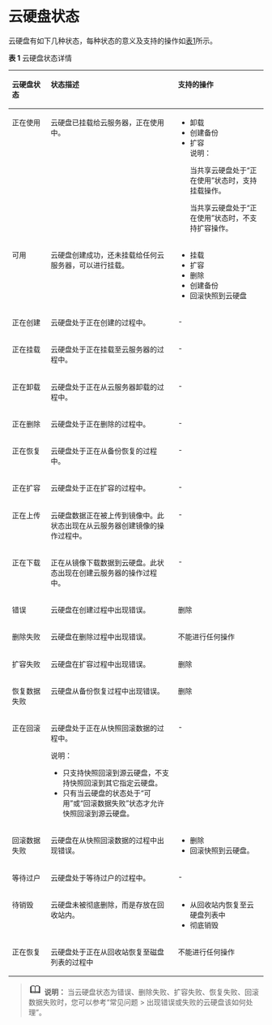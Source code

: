 # 云硬盘状态<a name="evs_01_0040"></a>

云硬盘有如下几种状态，每种状态的意义及支持的操作如[表1](#zh-cn_topic_0044524670_table64552624191747)所示。 

**表 1**  云硬盘状态详情

<a name="zh-cn_topic_0044524670_table64552624191747"></a>
<table><thead align="left"><tr id="zh-cn_topic_0044524670_row53790844191747"><th class="cellrowborder" valign="top" width="15.18%" id="mcps1.2.4.1.1"><p id="zh-cn_topic_0044524670_p4696184819180"><a name="zh-cn_topic_0044524670_p4696184819180"></a><a name="zh-cn_topic_0044524670_p4696184819180"></a>云硬盘状态</p>
</th>
<th class="cellrowborder" valign="top" width="49.88%" id="mcps1.2.4.1.2"><p id="zh-cn_topic_0044524670_p16533784191747"><a name="zh-cn_topic_0044524670_p16533784191747"></a><a name="zh-cn_topic_0044524670_p16533784191747"></a>状态描述</p>
</th>
<th class="cellrowborder" valign="top" width="34.94%" id="mcps1.2.4.1.3"><p id="zh-cn_topic_0044524670_p44528397191747"><a name="zh-cn_topic_0044524670_p44528397191747"></a><a name="zh-cn_topic_0044524670_p44528397191747"></a>支持的操作</p>
</th>
</tr>
</thead>
<tbody><tr id="zh-cn_topic_0044524670_row35291149191747"><td class="cellrowborder" valign="top" width="15.18%" headers="mcps1.2.4.1.1 "><p id="zh-cn_topic_0044524670_p52928025191747"><a name="zh-cn_topic_0044524670_p52928025191747"></a><a name="zh-cn_topic_0044524670_p52928025191747"></a>正在使用</p>
</td>
<td class="cellrowborder" valign="top" width="49.88%" headers="mcps1.2.4.1.2 "><p id="zh-cn_topic_0044524670_p8182837191747"><a name="zh-cn_topic_0044524670_p8182837191747"></a><a name="zh-cn_topic_0044524670_p8182837191747"></a>云硬盘已挂载给<span id="zh-cn_topic_0044524670_text32674557164611"><a name="zh-cn_topic_0044524670_text32674557164611"></a><a name="zh-cn_topic_0044524670_text32674557164611"></a>云服务器</span>，正在使用中。</p>
</td>
<td class="cellrowborder" valign="top" width="34.94%" headers="mcps1.2.4.1.3 "><a name="zh-cn_topic_0044524670_ul6530119818278"></a><a name="zh-cn_topic_0044524670_ul6530119818278"></a><ul id="zh-cn_topic_0044524670_ul6530119818278"><li>卸载</li><li>创建备份</li><li>扩容<div class="note" id="zh-cn_topic_0044524670_note22611728203940"><a name="zh-cn_topic_0044524670_note22611728203940"></a><a name="zh-cn_topic_0044524670_note22611728203940"></a><span class="notetitle"> 说明： </span><div class="notebody"><p id="zh-cn_topic_0044524670_p2178963203940"><a name="zh-cn_topic_0044524670_p2178963203940"></a><a name="zh-cn_topic_0044524670_p2178963203940"></a>当共享云硬盘处于<span class="parmname" id="zh-cn_topic_0044524670_parmname65573259204010"><a name="zh-cn_topic_0044524670_parmname65573259204010"></a><a name="zh-cn_topic_0044524670_parmname65573259204010"></a>“正在使用”</span>状态时，支持挂载操作。</p>
<p id="zh-cn_topic_0044524670_p4050480162040"><a name="zh-cn_topic_0044524670_p4050480162040"></a><a name="zh-cn_topic_0044524670_p4050480162040"></a>当共享云硬盘处于“正在使用”状态时，不支持扩容操作。</p>
</div></div>
</li></ul>
</td>
</tr>
<tr id="zh-cn_topic_0044524670_row12893053191747"><td class="cellrowborder" valign="top" width="15.18%" headers="mcps1.2.4.1.1 "><p id="zh-cn_topic_0044524670_p2259935191846"><a name="zh-cn_topic_0044524670_p2259935191846"></a><a name="zh-cn_topic_0044524670_p2259935191846"></a>可用</p>
</td>
<td class="cellrowborder" valign="top" width="49.88%" headers="mcps1.2.4.1.2 "><p id="zh-cn_topic_0044524670_p16383851191846"><a name="zh-cn_topic_0044524670_p16383851191846"></a><a name="zh-cn_topic_0044524670_p16383851191846"></a>云硬盘创建成功，还未挂载给任何<span id="zh-cn_topic_0044524670_text4362958103028"><a name="zh-cn_topic_0044524670_text4362958103028"></a><a name="zh-cn_topic_0044524670_text4362958103028"></a>云服务器</span>，可以进行挂载。</p>
</td>
<td class="cellrowborder" valign="top" width="34.94%" headers="mcps1.2.4.1.3 "><a name="zh-cn_topic_0044524670_ul62104117182653"></a><a name="zh-cn_topic_0044524670_ul62104117182653"></a><ul id="zh-cn_topic_0044524670_ul62104117182653"><li>挂载</li><li>扩容</li><li>删除</li><li>创建备份</li><li>回滚快照到云硬盘</li></ul>
</td>
</tr>
<tr id="zh-cn_topic_0044524670_row3465059312446"><td class="cellrowborder" valign="top" width="15.18%" headers="mcps1.2.4.1.1 "><p id="zh-cn_topic_0044524670_p2028928412455"><a name="zh-cn_topic_0044524670_p2028928412455"></a><a name="zh-cn_topic_0044524670_p2028928412455"></a>正在创建</p>
</td>
<td class="cellrowborder" valign="top" width="49.88%" headers="mcps1.2.4.1.2 "><p id="zh-cn_topic_0044524670_p5713908012455"><a name="zh-cn_topic_0044524670_p5713908012455"></a><a name="zh-cn_topic_0044524670_p5713908012455"></a>云硬盘处于正在创建的过程中。</p>
</td>
<td class="cellrowborder" valign="top" width="34.94%" headers="mcps1.2.4.1.3 "><p id="zh-cn_topic_0044524670_p4503759612455"><a name="zh-cn_topic_0044524670_p4503759612455"></a><a name="zh-cn_topic_0044524670_p4503759612455"></a>-</p>
</td>
</tr>
<tr id="zh-cn_topic_0044524670_row618886912446"><td class="cellrowborder" valign="top" width="15.18%" headers="mcps1.2.4.1.1 "><p id="zh-cn_topic_0044524670_p1654812012455"><a name="zh-cn_topic_0044524670_p1654812012455"></a><a name="zh-cn_topic_0044524670_p1654812012455"></a>正在挂载</p>
</td>
<td class="cellrowborder" valign="top" width="49.88%" headers="mcps1.2.4.1.2 "><p id="zh-cn_topic_0044524670_p5184251612455"><a name="zh-cn_topic_0044524670_p5184251612455"></a><a name="zh-cn_topic_0044524670_p5184251612455"></a>云硬盘处于正在挂载至<span id="zh-cn_topic_0044524670_text4802407117595"><a name="zh-cn_topic_0044524670_text4802407117595"></a><a name="zh-cn_topic_0044524670_text4802407117595"></a>云服务器</span>的过程中。</p>
</td>
<td class="cellrowborder" valign="top" width="34.94%" headers="mcps1.2.4.1.3 "><p id="zh-cn_topic_0044524670_p5079721612455"><a name="zh-cn_topic_0044524670_p5079721612455"></a><a name="zh-cn_topic_0044524670_p5079721612455"></a>-</p>
</td>
</tr>
<tr id="zh-cn_topic_0044524670_row4740542112446"><td class="cellrowborder" valign="top" width="15.18%" headers="mcps1.2.4.1.1 "><p id="zh-cn_topic_0044524670_p1076529612455"><a name="zh-cn_topic_0044524670_p1076529612455"></a><a name="zh-cn_topic_0044524670_p1076529612455"></a>正在卸载</p>
</td>
<td class="cellrowborder" valign="top" width="49.88%" headers="mcps1.2.4.1.2 "><p id="zh-cn_topic_0044524670_p1865238812455"><a name="zh-cn_topic_0044524670_p1865238812455"></a><a name="zh-cn_topic_0044524670_p1865238812455"></a>云硬盘处于正在从<span id="zh-cn_topic_0044524670_text57322781175915"><a name="zh-cn_topic_0044524670_text57322781175915"></a><a name="zh-cn_topic_0044524670_text57322781175915"></a>云服务器</span>卸载的过程中。</p>
</td>
<td class="cellrowborder" valign="top" width="34.94%" headers="mcps1.2.4.1.3 "><p id="zh-cn_topic_0044524670_p5419159212455"><a name="zh-cn_topic_0044524670_p5419159212455"></a><a name="zh-cn_topic_0044524670_p5419159212455"></a>-</p>
</td>
</tr>
<tr id="zh-cn_topic_0044524670_row721621712446"><td class="cellrowborder" valign="top" width="15.18%" headers="mcps1.2.4.1.1 "><p id="zh-cn_topic_0044524670_p3658433212455"><a name="zh-cn_topic_0044524670_p3658433212455"></a><a name="zh-cn_topic_0044524670_p3658433212455"></a>正在删除</p>
</td>
<td class="cellrowborder" valign="top" width="49.88%" headers="mcps1.2.4.1.2 "><p id="zh-cn_topic_0044524670_p3682527212455"><a name="zh-cn_topic_0044524670_p3682527212455"></a><a name="zh-cn_topic_0044524670_p3682527212455"></a>云硬盘处于正在删除的过程中。</p>
</td>
<td class="cellrowborder" valign="top" width="34.94%" headers="mcps1.2.4.1.3 "><p id="zh-cn_topic_0044524670_p4587262812455"><a name="zh-cn_topic_0044524670_p4587262812455"></a><a name="zh-cn_topic_0044524670_p4587262812455"></a>-</p>
</td>
</tr>
<tr id="zh-cn_topic_0044524670_row1073062112446"><td class="cellrowborder" valign="top" width="15.18%" headers="mcps1.2.4.1.1 "><p id="zh-cn_topic_0044524670_p4208872012455"><a name="zh-cn_topic_0044524670_p4208872012455"></a><a name="zh-cn_topic_0044524670_p4208872012455"></a>正在恢复</p>
</td>
<td class="cellrowborder" valign="top" width="49.88%" headers="mcps1.2.4.1.2 "><p id="zh-cn_topic_0044524670_p33758012455"><a name="zh-cn_topic_0044524670_p33758012455"></a><a name="zh-cn_topic_0044524670_p33758012455"></a>云硬盘处于正在从备份恢复的过程中。</p>
</td>
<td class="cellrowborder" valign="top" width="34.94%" headers="mcps1.2.4.1.3 "><p id="zh-cn_topic_0044524670_p1673327212455"><a name="zh-cn_topic_0044524670_p1673327212455"></a><a name="zh-cn_topic_0044524670_p1673327212455"></a>-</p>
</td>
</tr>
<tr id="zh-cn_topic_0044524670_row1362373212446"><td class="cellrowborder" valign="top" width="15.18%" headers="mcps1.2.4.1.1 "><p id="zh-cn_topic_0044524670_p1487436012455"><a name="zh-cn_topic_0044524670_p1487436012455"></a><a name="zh-cn_topic_0044524670_p1487436012455"></a>正在扩容</p>
</td>
<td class="cellrowborder" valign="top" width="49.88%" headers="mcps1.2.4.1.2 "><p id="zh-cn_topic_0044524670_p3000340412455"><a name="zh-cn_topic_0044524670_p3000340412455"></a><a name="zh-cn_topic_0044524670_p3000340412455"></a>云硬盘处于正在扩容的过程中。</p>
</td>
<td class="cellrowborder" valign="top" width="34.94%" headers="mcps1.2.4.1.3 "><p id="zh-cn_topic_0044524670_p3724766412455"><a name="zh-cn_topic_0044524670_p3724766412455"></a><a name="zh-cn_topic_0044524670_p3724766412455"></a>-</p>
</td>
</tr>
<tr id="zh-cn_topic_0044524670_row655296691252"><td class="cellrowborder" valign="top" width="15.18%" headers="mcps1.2.4.1.1 "><p id="zh-cn_topic_0044524670_p111354991259"><a name="zh-cn_topic_0044524670_p111354991259"></a><a name="zh-cn_topic_0044524670_p111354991259"></a>正在上传</p>
</td>
<td class="cellrowborder" valign="top" width="49.88%" headers="mcps1.2.4.1.2 "><p id="zh-cn_topic_0044524670_p425803511259"><a name="zh-cn_topic_0044524670_p425803511259"></a><a name="zh-cn_topic_0044524670_p425803511259"></a>云硬盘数据正在被上传到镜像中。此状态出现在从<span id="zh-cn_topic_0044524670_text41839602164625"><a name="zh-cn_topic_0044524670_text41839602164625"></a><a name="zh-cn_topic_0044524670_text41839602164625"></a>云服务器</span>创建镜像的操作过程中。</p>
</td>
<td class="cellrowborder" valign="top" width="34.94%" headers="mcps1.2.4.1.3 "><p id="zh-cn_topic_0044524670_p584890911259"><a name="zh-cn_topic_0044524670_p584890911259"></a><a name="zh-cn_topic_0044524670_p584890911259"></a>-</p>
</td>
</tr>
<tr id="zh-cn_topic_0044524670_row324318491252"><td class="cellrowborder" valign="top" width="15.18%" headers="mcps1.2.4.1.1 "><p id="zh-cn_topic_0044524670_p625787911259"><a name="zh-cn_topic_0044524670_p625787911259"></a><a name="zh-cn_topic_0044524670_p625787911259"></a>正在下载</p>
</td>
<td class="cellrowborder" valign="top" width="49.88%" headers="mcps1.2.4.1.2 "><p id="zh-cn_topic_0044524670_p316876991259"><a name="zh-cn_topic_0044524670_p316876991259"></a><a name="zh-cn_topic_0044524670_p316876991259"></a>正在从镜像下载数据到云硬盘。此状态出现在创建<span id="zh-cn_topic_0044524670_text61108526164629"><a name="zh-cn_topic_0044524670_text61108526164629"></a><a name="zh-cn_topic_0044524670_text61108526164629"></a>云服务器</span>的操作过程中。</p>
</td>
<td class="cellrowborder" valign="top" width="34.94%" headers="mcps1.2.4.1.3 "><p id="zh-cn_topic_0044524670_p167464471259"><a name="zh-cn_topic_0044524670_p167464471259"></a><a name="zh-cn_topic_0044524670_p167464471259"></a>-</p>
</td>
</tr>
<tr id="zh-cn_topic_0044524670_row57957852194514"><td class="cellrowborder" valign="top" width="15.18%" headers="mcps1.2.4.1.1 "><p id="zh-cn_topic_0044524670_p7460362194521"><a name="zh-cn_topic_0044524670_p7460362194521"></a><a name="zh-cn_topic_0044524670_p7460362194521"></a>错误</p>
</td>
<td class="cellrowborder" valign="top" width="49.88%" headers="mcps1.2.4.1.2 "><p id="zh-cn_topic_0044524670_p526628519467"><a name="zh-cn_topic_0044524670_p526628519467"></a><a name="zh-cn_topic_0044524670_p526628519467"></a>云硬盘在创建过程中出现错误。</p>
</td>
<td class="cellrowborder" valign="top" width="34.94%" headers="mcps1.2.4.1.3 "><p id="zh-cn_topic_0044524670_p2242870194521"><a name="zh-cn_topic_0044524670_p2242870194521"></a><a name="zh-cn_topic_0044524670_p2242870194521"></a>删除</p>
</td>
</tr>
<tr id="zh-cn_topic_0044524670_row51729329191747"><td class="cellrowborder" valign="top" width="15.18%" headers="mcps1.2.4.1.1 "><p id="zh-cn_topic_0044524670_p23982637191747"><a name="zh-cn_topic_0044524670_p23982637191747"></a><a name="zh-cn_topic_0044524670_p23982637191747"></a>删除失败</p>
</td>
<td class="cellrowborder" valign="top" width="49.88%" headers="mcps1.2.4.1.2 "><p id="zh-cn_topic_0044524670_p5387879619469"><a name="zh-cn_topic_0044524670_p5387879619469"></a><a name="zh-cn_topic_0044524670_p5387879619469"></a>云硬盘在删除过程中出现错误。</p>
</td>
<td class="cellrowborder" valign="top" width="34.94%" headers="mcps1.2.4.1.3 "><p id="zh-cn_topic_0044524670_p56250197191747"><a name="zh-cn_topic_0044524670_p56250197191747"></a><a name="zh-cn_topic_0044524670_p56250197191747"></a>不能进行任何操作</p>
</td>
</tr>
<tr id="zh-cn_topic_0044524670_row27894953191747"><td class="cellrowborder" valign="top" width="15.18%" headers="mcps1.2.4.1.1 "><p id="zh-cn_topic_0044524670_p19344120194636"><a name="zh-cn_topic_0044524670_p19344120194636"></a><a name="zh-cn_topic_0044524670_p19344120194636"></a>扩容失败</p>
</td>
<td class="cellrowborder" valign="top" width="49.88%" headers="mcps1.2.4.1.2 "><p id="zh-cn_topic_0044524670_p35675803115140"><a name="zh-cn_topic_0044524670_p35675803115140"></a><a name="zh-cn_topic_0044524670_p35675803115140"></a>云硬盘在扩容过程中出现错误。</p>
</td>
<td class="cellrowborder" valign="top" width="34.94%" headers="mcps1.2.4.1.3 "><p id="zh-cn_topic_0044524670_p35751628194636"><a name="zh-cn_topic_0044524670_p35751628194636"></a><a name="zh-cn_topic_0044524670_p35751628194636"></a>删除</p>
</td>
</tr>
<tr id="zh-cn_topic_0044524670_row44239461191747"><td class="cellrowborder" valign="top" width="15.18%" headers="mcps1.2.4.1.1 "><p id="zh-cn_topic_0044524670_p58879407194641"><a name="zh-cn_topic_0044524670_p58879407194641"></a><a name="zh-cn_topic_0044524670_p58879407194641"></a>恢复数据失败</p>
</td>
<td class="cellrowborder" valign="top" width="49.88%" headers="mcps1.2.4.1.2 "><p id="zh-cn_topic_0044524670_p359073115142"><a name="zh-cn_topic_0044524670_p359073115142"></a><a name="zh-cn_topic_0044524670_p359073115142"></a>云硬盘从备份恢复过程中出现错误。</p>
</td>
<td class="cellrowborder" valign="top" width="34.94%" headers="mcps1.2.4.1.3 "><p id="zh-cn_topic_0044524670_p7528903194641"><a name="zh-cn_topic_0044524670_p7528903194641"></a><a name="zh-cn_topic_0044524670_p7528903194641"></a>删除</p>
</td>
</tr>
<tr id="zh-cn_topic_0044524670_row57899957175726"><td class="cellrowborder" valign="top" width="15.18%" headers="mcps1.2.4.1.1 "><p id="zh-cn_topic_0044524670_p51337573175726"><a name="zh-cn_topic_0044524670_p51337573175726"></a><a name="zh-cn_topic_0044524670_p51337573175726"></a>正在回滚</p>
</td>
<td class="cellrowborder" valign="top" width="49.88%" headers="mcps1.2.4.1.2 "><p id="zh-cn_topic_0044524670_p3842076519239"><a name="zh-cn_topic_0044524670_p3842076519239"></a><a name="zh-cn_topic_0044524670_p3842076519239"></a>云硬盘处于正在从快照回滚数据的过程中。</p>
<div class="note" id="zh-cn_topic_0044524670_note1024257119239"><a name="zh-cn_topic_0044524670_note1024257119239"></a><a name="zh-cn_topic_0044524670_note1024257119239"></a><span class="notetitle"> 说明： </span><div class="notebody"><a name="zh-cn_topic_0044524670_ul2507428319239"></a><a name="zh-cn_topic_0044524670_ul2507428319239"></a><ul id="zh-cn_topic_0044524670_ul2507428319239"><li>只支持快照回滚到源云硬盘，不支持快照回滚到其它指定云硬盘。</li><li>只有当云硬盘的状态处于<span class="wintitle" id="zh-cn_topic_0044524670_wintitle2554142519239"><a name="zh-cn_topic_0044524670_wintitle2554142519239"></a><a name="zh-cn_topic_0044524670_wintitle2554142519239"></a>“可用”</span>或<span class="wintitle" id="zh-cn_topic_0044524670_wintitle2854623919239"><a name="zh-cn_topic_0044524670_wintitle2854623919239"></a><a name="zh-cn_topic_0044524670_wintitle2854623919239"></a>“回滚数据失败”</span>状态才允许快照回滚到源云硬盘。</li></ul>
</div></div>
</td>
<td class="cellrowborder" valign="top" width="34.94%" headers="mcps1.2.4.1.3 "><p id="zh-cn_topic_0044524670_p6428254175726"><a name="zh-cn_topic_0044524670_p6428254175726"></a><a name="zh-cn_topic_0044524670_p6428254175726"></a>-</p>
</td>
</tr>
<tr id="zh-cn_topic_0044524670_row53629027175738"><td class="cellrowborder" valign="top" width="15.18%" headers="mcps1.2.4.1.1 "><p id="zh-cn_topic_0044524670_p12899196175738"><a name="zh-cn_topic_0044524670_p12899196175738"></a><a name="zh-cn_topic_0044524670_p12899196175738"></a>回滚数据失败</p>
</td>
<td class="cellrowborder" valign="top" width="49.88%" headers="mcps1.2.4.1.2 "><p id="zh-cn_topic_0044524670_p38201995175738"><a name="zh-cn_topic_0044524670_p38201995175738"></a><a name="zh-cn_topic_0044524670_p38201995175738"></a>云硬盘在从快照回滚数据的过程中出现错误。</p>
</td>
<td class="cellrowborder" valign="top" width="34.94%" headers="mcps1.2.4.1.3 "><a name="zh-cn_topic_0044524670_ul63969149183234"></a><a name="zh-cn_topic_0044524670_ul63969149183234"></a><ul id="zh-cn_topic_0044524670_ul63969149183234"><li>删除</li><li>回滚快照到云硬盘。</li></ul>
</td>
</tr>
<tr id="zh-cn_topic_0044524670_row3874810143339"><td class="cellrowborder" valign="top" width="15.18%" headers="mcps1.2.4.1.1 "><p id="zh-cn_topic_0044524670_p45424225143339"><a name="zh-cn_topic_0044524670_p45424225143339"></a><a name="zh-cn_topic_0044524670_p45424225143339"></a>等待过户</p>
</td>
<td class="cellrowborder" valign="top" width="49.88%" headers="mcps1.2.4.1.2 "><p id="zh-cn_topic_0044524670_p55483571143339"><a name="zh-cn_topic_0044524670_p55483571143339"></a><a name="zh-cn_topic_0044524670_p55483571143339"></a>云硬盘处于等待过户的过程中。</p>
</td>
<td class="cellrowborder" valign="top" width="34.94%" headers="mcps1.2.4.1.3 "><p id="zh-cn_topic_0044524670_p64984282143339"><a name="zh-cn_topic_0044524670_p64984282143339"></a><a name="zh-cn_topic_0044524670_p64984282143339"></a>-</p>
</td>
</tr>
<tr id="zh-cn_topic_0044524670_row32201502222"><td class="cellrowborder" valign="top" width="15.18%" headers="mcps1.2.4.1.1 "><p id="zh-cn_topic_0044524670_p192204017227"><a name="zh-cn_topic_0044524670_p192204017227"></a><a name="zh-cn_topic_0044524670_p192204017227"></a>待销毁</p>
</td>
<td class="cellrowborder" valign="top" width="49.88%" headers="mcps1.2.4.1.2 "><p id="zh-cn_topic_0044524670_p122090122210"><a name="zh-cn_topic_0044524670_p122090122210"></a><a name="zh-cn_topic_0044524670_p122090122210"></a>云硬盘未被彻底删除，而是存放在回收站内。</p>
</td>
<td class="cellrowborder" valign="top" width="34.94%" headers="mcps1.2.4.1.3 "><a name="zh-cn_topic_0044524670_ul12795151915253"></a><a name="zh-cn_topic_0044524670_ul12795151915253"></a><ul id="zh-cn_topic_0044524670_ul12795151915253"><li>从回收站内恢复至云硬盘列表中</li><li>彻底销毁</li></ul>
</td>
</tr>
<tr id="zh-cn_topic_0044524670_row19229154318374"><td class="cellrowborder" valign="top" width="15.18%" headers="mcps1.2.4.1.1 "><p id="zh-cn_topic_0044524670_p132304436379"><a name="zh-cn_topic_0044524670_p132304436379"></a><a name="zh-cn_topic_0044524670_p132304436379"></a>正在恢复</p>
</td>
<td class="cellrowborder" valign="top" width="49.88%" headers="mcps1.2.4.1.2 "><p id="zh-cn_topic_0044524670_p023064313373"><a name="zh-cn_topic_0044524670_p023064313373"></a><a name="zh-cn_topic_0044524670_p023064313373"></a>云硬盘处于正在从回收站恢复至磁盘列表的过程中</p>
</td>
<td class="cellrowborder" valign="top" width="34.94%" headers="mcps1.2.4.1.3 "><p id="zh-cn_topic_0044524670_p13766101520388"><a name="zh-cn_topic_0044524670_p13766101520388"></a><a name="zh-cn_topic_0044524670_p13766101520388"></a>不能进行任何操作</p>
</td>
</tr>
</tbody>
</table>

>![](public_sys-resources/icon-note.gif) **说明：** 
>当云硬盘状态为错误、删除失败、扩容失败、恢复失败、回滚数据失败时，您可以参考“常见问题 \> 出现错误或失败的云硬盘该如何处理”。

